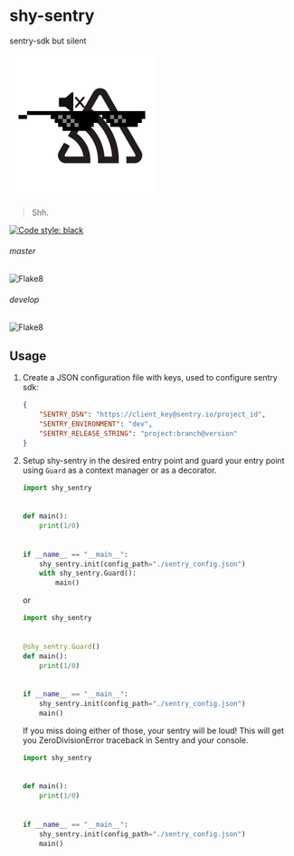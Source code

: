 # shy-sentry
sentry-sdk but silent

![Shh.](./shy-sentry.png)
> Shh.

[![Code style: black](https://img.shields.io/badge/code%20style-black-000000.svg?style=for-the-badge)](https://github.com/psf/black)

###### master

![Flake8](https://docs.arrai-dev.com/shy-sentry/master.flake8.svg)

###### develop

![Flake8](https://docs.arrai-dev.com/shy-sentry/develop.flake8.svg)

## Usage
1. Create a JSON configuration file with keys, used to configure sentry sdk:
   ```json
   {
       "SENTRY_DSN": "https://client_key@sentry.io/project_id",
       "SENTRY_ENVIRONMENT": "dev",
       "SENTRY_RELEASE_STRING": "project:branch@version"
   }
   ```
1. Setup shy-sentry in the desired entry point and guard your entry point using `Guard` as a context manager or
   as a decorator.
   ```python
   import shy_sentry
   
   
   def main():
       print(1/0)
   
   
   if __name__ == "__main__":
       shy_sentry.init(config_path="./sentry_config.json")
       with shy_sentry.Guard():
           main()
   ```
   or
   ```python
   import shy_sentry
   
   
   @shy_sentry.Guard()
   def main():
       print(1/0)
   
   
   if __name__ == "__main__":
       shy_sentry.init(config_path="./sentry_config.json")
       main()
   ```
   If you miss doing either of those, your sentry will be loud! This will get you ZeroDivisionError traceback in Sentry
    and your console.
   ```python
   import shy_sentry
   
   
   def main():
       print(1/0)
   
   
   if __name__ == "__main__":
       shy_sentry.init(config_path="./sentry_config.json")
       main()
   ```
